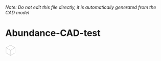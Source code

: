 ###### Note: Do not edit this file directly, it is automatically generated from the CAD model

# Abundance-CAD-test

![](/project.svg)



 

